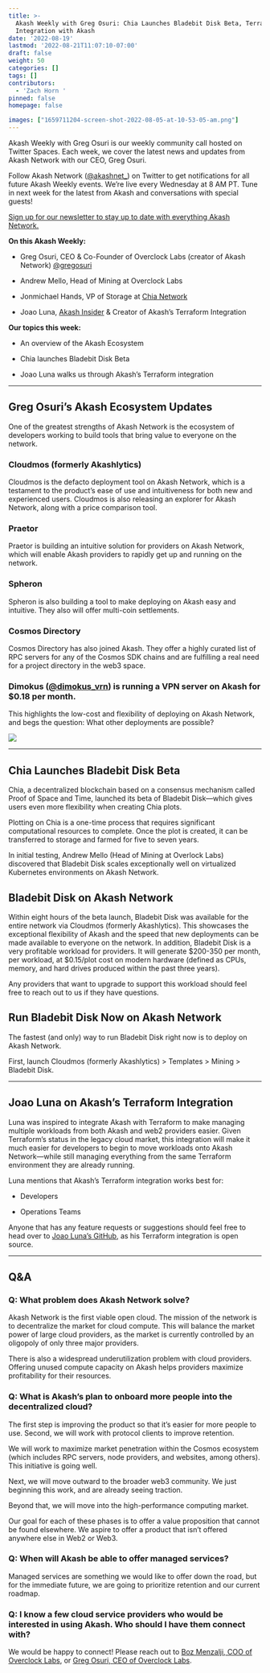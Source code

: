 ```yaml
---
title: >-
  Akash Weekly with Greg Osuri: Chia Launches Bladebit Disk Beta, Terraform
  Integration with Akash
date: '2022-08-19'
lastmod: '2022-08-21T11:07:10-07:00'
draft: false
weight: 50
categories: []
tags: []
contributors:
  - 'Zach Horn '
pinned: false
homepage: false

images: ["1659711204-screen-shot-2022-08-05-at-10-53-05-am.png"]
---
```

Akash Weekly with Greg Osuri is our weekly community call hosted on Twitter Spaces. Each week, we cover the latest news and updates from Akash Network with our CEO, Greg Osuri.

Follow Akash Network ([@akashnet\_](https://twitter.com/akashnet_)) on Twitter to get notifications for all future Akash Weekly events. We’re live every Wednesday at 8 AM PT. Tune in next week for the latest from Akash and conversations with special guests!

[Sign up for our newsletter to stay up to date with everything Akash Network.](https://akash.network/?newsletter=true)

**On this Akash Weekly:**

*   Greg Osuri, CEO & Co-Founder of Overclock Labs (creator of Akash Network) [@gregosuri](https://twitter.com/gregosuri) 
    
*   Andrew Mello, Head of Mining at Overclock Labs
    
*   Jonmichael Hands, VP of Storage at [Chia Network](https://www.chia.net/)
    
*   Joao Luna, [Akash Insider](https://akash.network/community#insiders) & Creator of Akash’s Terraform Integration
    

**Our topics this week:**

*   An overview of the Akash Ecosystem
    
*   Chia launches Bladebit Disk Beta
    
*   Joao Luna walks us through Akash’s Terraform integration
    

* * *

Greg Osuri’s Akash Ecosystem Updates
------------------------------------

One of the greatest strengths of Akash Network is the ecosystem of developers working to build tools that bring value to everyone on the network. 

### Cloudmos (formerly Akashlytics) 

Cloudmos is the defacto deployment tool on Akash Network, which is a testament to the product’s ease of use and intuitiveness for both new and experienced users. Cloudmos is also releasing an explorer for Akash Network, along with a price comparison tool. 

### Praetor 

Praetor is building an intuitive solution for providers on Akash Network, which will enable Akash providers to rapidly get up and running on the network.

### Spheron

Spheron is also building a tool to make deploying on Akash easy and intuitive. They also will offer multi-coin settlements.

### Cosmos Directory

Cosmos Directory has also joined Akash. They offer a highly curated list of RPC servers for any of the Cosmos SDK chains and are fulfilling a real need for a project directory in the web3 space.

### Dimokus ([@dimokus\_vrn](https://twitter.com/Dimokus_vrn)) is running a VPN server on Akash for $0.18 per month.

This highlights the low-cost and flexibility of deploying on Akash Network, and begs the question: What other deployments are possible?

![](https://www.datocms-assets.com/45776/1660944280-screen-shot-2022-08-19-at-5-24-23-pm.png)

* * *

Chia Launches Bladebit Disk Beta
--------------------------------

Chia, a decentralized blockchain based on a consensus mechanism called Proof of Space and Time, launched its beta of Bladebit Disk—which gives users even more flexibility when creating Chia plots.

Plotting on Chia is a one-time process that requires significant computational resources to complete. Once the plot is created, it can be transferred to storage and farmed for five to seven years.

In initial testing, Andrew Mello (Head of Mining at Overlock Labs) discovered that Bladebit Disk scales exceptionally well on virtualized Kubernetes environments on Akash Network.

Bladebit Disk on Akash Network
------------------------------

Within eight hours of the beta launch, Bladebit Disk was available for the entire network via Cloudmos (formerly Akashlytics). This showcases the exceptional flexibility of Akash and the speed that new deployments can be made available to everyone on the network. In addition, Bladebit Disk is a very profitable workload for providers. It will generate $200-350 per month, per workload, at $0.15/plot cost on modern hardware (defined as CPUs, memory, and hard drives produced within the past three years). 

Any providers that want to upgrade to support this workload should feel free to reach out to us if they have questions.

Run Bladebit Disk Now on Akash Network
--------------------------------------

The fastest (and only) way to run Bladebit Disk right now is to deploy on Akash Network. 

First, launch Cloudmos (formerly Akashlytics) > Templates > Mining > Bladebit Disk.

* * *

Joao Luna on Akash’s Terraform Integration
------------------------------------------

Luna was inspired to integrate Akash with Terraform to make managing multiple workloads from both Akash and web2 providers easier. Given Terraform’s status in the legacy cloud market, this integration will make it much easier for developers to begin to move workloads onto Akash Network—while still managing everything from the same Terraform environment they are already running.

Luna mentions that Akash’s Terraform integration works best for:

*   Developers
    
*   Operations Teams
    

Anyone that has any feature requests or suggestions should feel free to head over to [Joao Luna’s GitHub](https://github.com/cloud-j-luna/terraform-provider-akash), as his Terraform integration is open source.

* * *

Q&A
---

### Q: What problem does Akash Network solve?

Akash Network is the first viable open cloud. The mission of the network is to decentralize the market for cloud compute. This will balance the market power of large cloud providers, as the market is currently controlled by an oligopoly of only three major providers.

There is also a widespread underutilization problem with cloud providers. Offering unused compute capacity on Akash helps providers maximize profitability for their resources.

### Q: What is Akash’s plan to onboard more people into the decentralized cloud?

The first step is improving the product so that it’s easier for more people to use. Second, we will work with protocol clients to improve retention.

We will work to maximize market penetration within the Cosmos ecosystem (which includes RPC servers, node providers, and websites, among others). This initiative is going well. 

Next, we will move outward to the broader web3 community. We just beginning this work, and are already seeing traction.

Beyond that, we will move into the high-performance computing market.

Our goal for each of these phases is to offer a value proposition that cannot be found elsewhere. We aspire to offer a product that isn’t offered anywhere else in Web2 or Web3.

### Q: When will Akash be able to offer managed services?

Managed services are something we would like to offer down the road, but for the immediate future, we are going to prioritize retention and our current roadmap.

### Q: I know a few cloud service providers who would be interested in using Akash. Who should I have them connect with?

We would be happy to connect! Please reach out to [Boz Menzalji, COO of Overclock Labs](https://twitter.com/boz_menzalji), or [Greg Osuri, CEO of Overclock Labs](https://twitter.com/gregosuri).